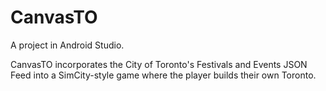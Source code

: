 # CanvasTO

A project in Android Studio.

CanvasTO incorporates the City of Toronto's Festivals and Events JSON Feed into a SimCity-style game where the player builds their own Toronto.
